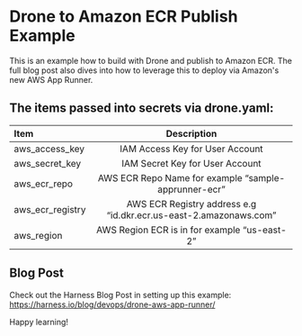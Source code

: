 # Drone to Amazon ECR Publish Example
This is an example how to build with Drone and publish to Amazon ECR. The full
blog post also dives into how to leverage this to deploy via Amazon's new AWS App Runner. 

## The items passed into secrets via drone.yaml:

| Item           | Description  |
| :------------- | :----------: | 
| aws_access_key | IAM Access Key for User Account | 
| aws_secret_key | IAM Secret Key for User Account | 
| aws_ecr_repo  | AWS ECR Repo Name for example “sample-apprunner-ecr”| 
| aws_ecr_registry  | AWS ECR Registry address e.g “id.dkr.ecr.us-east-2.amazonaws.com” | 
| aws_region  | AWS Region ECR is in for example “us-east-2” | 

## Blog Post

Check out the Harness Blog Post in setting up this example: 
https://harness.io/blog/devops/drone-aws-app-runner/

Happy learning!
